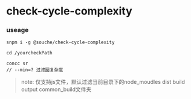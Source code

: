 # check-cycle-complexity

### useage
```
snpm i -g @souche/check-cycle-complexity

cd /yourcheckPath

concc sr
// --min=? 过滤圈复杂度
```
> note: 仅支持js文件，默认过滤当前目录下的node_moudles dist build output common_build文件夹
